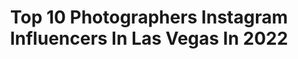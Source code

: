 ---
title: Top 10 Photographers Instagram Influencers In Las Vegas In 2022
description: >-
  Find top photographers Instagram influencers in Las Vegas in 2022. Most popular hashtags: #lasvegas #fashion #photographer.
platform: Instagram
hits: 139
text_top: See the best Instagram accounts on inBeat.
text_bottom: inBeat holds 139 Instagram influencers like this in Las Vegas, United States for you to connect with.
profiles:
  - username: "kennyletelier"
    fullname: >-
      Kenny Letelier
    bio: >-
      Editor | Photographer Las Vegas, NV
    location: "United States"
    followers: 8236
    engagement: 898
    commentsToLikes: 0.005369
    id: ck5q20vt3dq7z0i11hy22q2em
    verified: false
    hashtags: "#fashionphotography, #cosplayphotography, #photographer, #anime"
  - username: "kialarenae"
    fullname: >-
      Kiala Kieffer 🦋
    bio: >-
      MODEL | CREATOR | PHOTOGRAPHER 📍Las Vegas & Bay Area Dm or email to shoot! Photography page: @kialaspics
    location: "United States"
    followers: 10432
    engagement: 853
    commentsToLikes: 0.048858
    id: ckf5pbia45lcz0j23qf3ypsuo
    verified: false
    hashtags: ""
  - username: "idorollers"
    fullname: >-
      Albert lira
    bio: >-
      📸 FREELANCE PHOTOGRAPHER 🌆 LAS VEGAS 🏎 @rollersrlyfe 🚘 @mediabyal 💭 BOOK YOUR PICS 2DAY
    location: "United States"
    followers: 36849
    engagement: 1570
    commentsToLikes: 0.007328
    id: ck5zv88il3r5k0i14n5nsqk3v
    verified: false
    hashtags: ""
  - username: "paucanek"
    fullname: >-
      ✨PAULINA RANGEL✨
    bio: >-
      GDL | 🇲🇽
    location: "United States"
    followers: 8158
    engagement: 994
    commentsToLikes: 0.012531
    id: ck13a345qoe850i19gw2oeseg
    verified: false
    hashtags: "#vegasstrip, #colors, #travel, #lasvegas"
  - username: "aly_182"
    fullname: >-
      Aly Obrien
    bio: >-
      Las Vegas, NV Dancer, model and traveler Follow my video/photo account: @alyobrien_ •LUX FATALS Model: LUXFATALSModeling.com
    location: "United States"
    followers: 5132
    engagement: 631
    commentsToLikes: 0.046360
    id: ck6u1pw5vn6ij0j71dft9alw6
    verified: false
    hashtags: "#edit, #photography, #darkaesthetic, #lasvegas"
  - username: "iamshatava"
    fullname: >-
      Miss Ourglass
    bio: >-
      Real Estate Investor @qualityviewproperties Fashion Designer @shopourglass House Flipping Queen Ultimate Fashionista👗 Booking: @mnsmediagroup
    location: "United States"
    followers: 29228
    engagement: 140
    commentsToLikes: 0.047369
    id: ck8sx6s64gcdd0j78onfjutmc
    verified: false
    hashtags: "#fashionista, #shopourglass, #atlantafashion, #blessed"
  - username: "derique.hanche"
    fullname: >-
      (Deríque Hanché Photography)
    bio: >-
      Las Vegas Photographer | DM for bookings Boudoir, Portrait, Live Events, Product & Lifestyle.
    location: "United States"
    followers: 16238
    engagement: 596
    commentsToLikes: 0.206446
    id: ck5btwugfgr080i116jp5vf34
    verified: false
    hashtags: ""
  - username: "josefigz"
    fullname: >-
      José Antonio Figueroa
    bio: >-
      makeup artist. future art director. cool mom.
    location: "United States"
    followers: 54033
    engagement: 502
    commentsToLikes: 0.074585
    id: ck0tu2c5u5bsm0i19rjbgrmgb
    verified: true
    hashtags: "#leleponsxtarte, #lelepons, #tartelette, #tartecosmetics"
  - username: "eon.zen"
    fullname: >-
      Znematic Travel
    bio: >-
      🤍Loves🤍Travel🦋Explore🤍Walking Tour⬇️🔻⬇️🔻⬇️🔻⬇️🔻⬇️🔻⬇️
    location: "United States"
    followers: 2440
    engagement: 970
    commentsToLikes: 0.018974
    id: ckaot1fnktxwj0i786zthbclf
    verified: false
    hashtags: "#travel, #photooftheday, #instagood, #adventure"
  - username: "oscarpicazophotographer"
    fullname: >-
      Las Vegas Photographer
    bio: >-
      Oscar Picazo Appointments 702-375-3424 Las Vegas “NO TRADES OR COLLABS” Only serious inquires please #oscarpicazo #lasvegasphotographer #lasvegas
    location: "United States"
    followers: 25218
    engagement: 190
    commentsToLikes: 0.053192
    id: ck5q6rn3pyksc0i11fx5m9xre
    verified: false
    hashtags: "#bigboobs, #bodypositivity, #naked, #oscarpicazo"
---